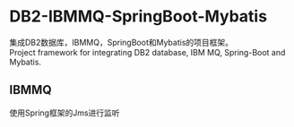 # DB2-IBMMQ-SpringBoot-Mybatis
集成DB2数据库，IBMMQ，SpringBoot和Mybatis的项目框架。  
Project framework for integrating DB2 database, IBM MQ, Spring-Boot and Mybatis.

## IBMMQ
使用Spring框架的Jms进行监听
